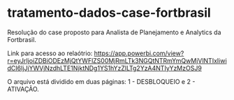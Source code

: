 # tratamento-dados-case-fortbrasil

Resolução do case proposto para Analista de Planejamento e Analytics da Fortbrasil.

Link para acesso ao relaótrio: https://app.powerbi.com/view?r=eyJrIjoiZDBiODEzMjQtYWFlZS00MjRmLTk3NGQtNTRmYmQwMjVlNTIxIiwidCI6IjJjYWVjNzdhLTE1NjktNDg1YS1hYzZlLTg2YzA4NTIyYzMzOSJ9

O arquivo está dividido em duas páginas: 1 - DESBLOQUEIO e 2 - ATIVAÇÃO.
